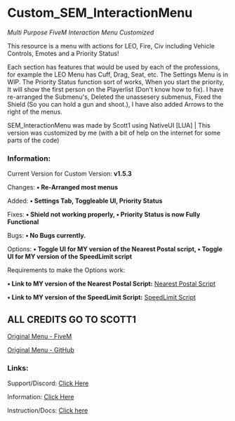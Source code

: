 # Custom_SEM_InteractionMenu
*Multi Purpose FiveM Interaction Menu Customized*

This resource is a menu with actions for LEO, Fire, Civ including Vehicle Controls, Emotes and a Priority Status!

Each section has features that would be used by each of the professions, for example the LEO Menu has Cuff, Drag, Seat, etc.
The Settings Menu is in WIP. The Priority Status function sort of works, When you start the priority, It will show the first person on the Playerlist (Don't know how to fix).
I have re-arranged the Submenu's, Deleted the unassesery submenus, Fixed the Shield (So you can hold a gun and shoot.), I have also added Arrows to the right of the menus.

SEM_InteractionMenu was made by Scott1 using NativeUI [LUA] | This version was customized by me (with a bit of help on the internet for some parts of the code)


### Information:
Current Version for Custom Version: **v1.5.3**

Changes: **• Re-Arranged most menus**

Added: **• Settings Tab, Toggleable UI, Priority Status**

Fixes: **• Shield not working properly, • Priority Status is now Fully Functional**

Bugs: **• No Bugs currently.**

Options: **• Toggle UI for MY version of the Nearest Postal script, • Toggle UI for MY version of the SpeedLimit script**

Requirements to make the Options work:

**• Link to MY version of the Nearest Postal Script:** [Nearest Postal Script](https://github.com/GoldenTCode/Custom-Nearest-Postal-Script)

**• Link to MY version of the SpeedLimit Script:** [SpeedLimit Script](https://github.com/GoldenTCode/Custom_Posted_Speed_Limit)


## ALL CREDITS GO TO SCOTT1
[Original Menu - FiveM](https://forum.cfx.re/t/release-interactionmenu/912635)

[Original Menu - GitHub](https://github.com/Sc0ttM/SEM_InteractionMenu)

### Links:

Support/Discord: [Click Here](https://semdevelopment.com/discord)

Information: [Click Here](https://semdevelopment.com/releases/interactionmenu)

Instruction/Docs: [Click here](https://docs.semdevelopment.com/fivem/interactionmenu)
